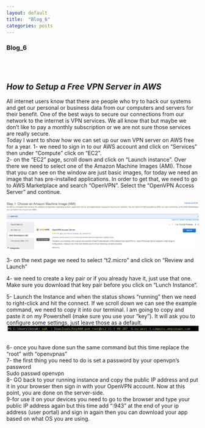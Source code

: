 ```yaml
---
layout: default
title:  "Blog_6"
categories: posts
---
```


### Blog_6
<br><br>

## *How to Setup a Free VPN Server in AWS*<br>

All internet users know that there are people who try to hack our systems and get our personal or business data from our computers and servers for their benefit. One of the best ways to secure our connections from our network to the internet is VPN services. We all know that but maybe we don’t like to pay a monthly subscription or we are not sure those services are really secure.<br>
Today I want to show how we can set up our own VPN server on AWS free for a year. 
1- we need to sign in to our AWS account and click on “Services” then under “Compute” click on “EC2”.<br>
2- on the “EC2” page, scroll down and click on “Launch instance”. Over there we need to select one of the Amazon Machine Images (AMI).  Those that you can see on the window are just basic images, for today we need an image that has pre-installed applications. In order to get that, we need to go to AWS Marketplace and search “OpenVPN”. Select the “OpenVPN Access Server” and continue.<br>

![image](https://raw.githubusercontent.com/sevakZ/sevakZ.github.io/master/docs/_image/blog-6-1.PNG)<br><br>
3- on the next page we need to select “t2.micro” and click on “Review and Launch”<br>

4- we need to create a key pair or if you already have it, just use that one. Make sure you download that key pair before you click on “Lunch Instance”.<br>

5- Launch the Instance and when the status shows “running” then we need to right-click and hit the connect. If we scroll down we can see the example command, we need to copy it into our terminal. I am going to copy and paste it on my Powershell (make sure you use your “key”). It will ask you to configure some settings, just leave those as a default.<br>
![image](https://raw.githubusercontent.com/sevakZ/sevakZ.github.io/master/docs/_image/blog-6-2.PNG)<br><br>

6- once you have done sun the same command but this time replace the “root” with “openvpnas”<br>
7- the first thing you need to do is set a password by your openvpn’s password <br>
Sudo passwd openvpn<br>
8- GO back to your running instance and copy the public IP address and put it in your browser then sign in with your OpenVPN account. Now at this point, you are done on the server-side.<br>
9-for use it on your devices you need to go to the browser and type your public IP address again but this time add “:943” at the end of your ip address (user portal) and sign in again then you can download your app based on what OS you are using.<br>

<br><br>
